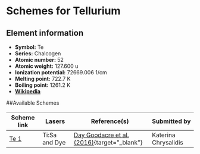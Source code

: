 # Schemes for Tellurium

## Element information

- **Symbol:** Te
- **Series:** Chalcogen
- **Atomic number:** 52
- **Atomic weight:** 127.600 u
- **Ionization potential:** 72669.006 1/cm
- **Melting point:** 722.7 K
- **Boiling point:** 1261.2 K
- [**Wikipedia**](https://en.wikipedia.org/wiki/Tellurium)

##Available Schemes

|       Scheme link       |    Lasers     |                                       Reference(s)                                        |     Submitted by     |
| ----------------------- | ------------- | ----------------------------------------------------------------------------------------- | -------------------- |
| [Te 1](../te/te-001.md) | Ti:Sa and Dye | [Day Goodacre et al. (2016)](https://doi.org/10.1016/j.nima.2015.10.066){target="_blank"} | Katerina Chrysalidis |
